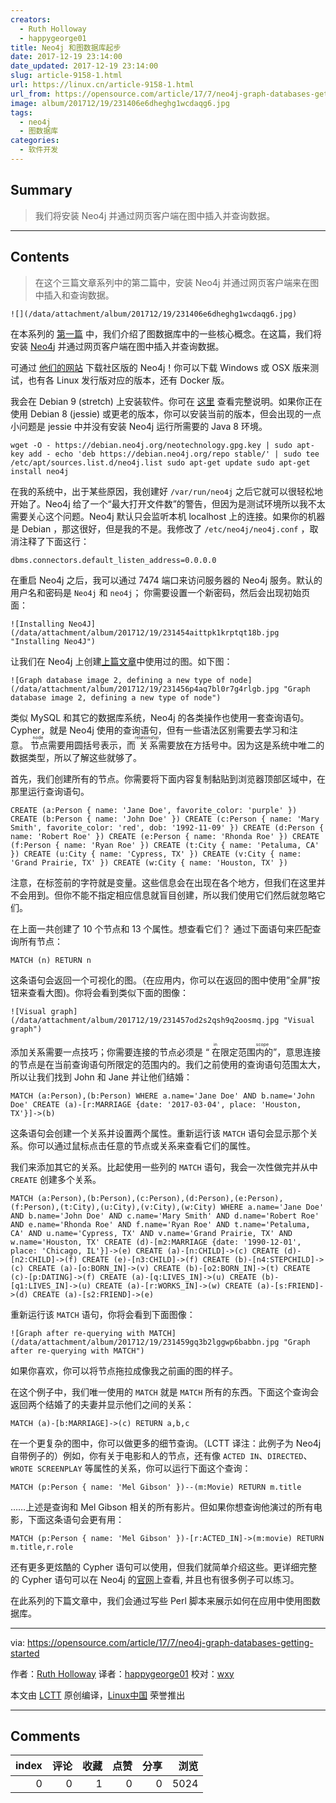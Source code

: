 ```yaml
---
creators:
  - Ruth Holloway
  - happygeorge01
title: Neo4j 和图数据库起步
date: 2017-12-19 23:14:00
date_updated: 2017-12-19 23:14:00
slug: article-9158-1.html
url: https://linux.cn/article-9158-1.html
url_from: https://opensource.com/article/17/7/neo4j-graph-databases-getting-started
image: album/201712/19/231406e6dheghg1wcdaqg6.jpg
tags:
  - neo4j
  - 图数据库
categories:
  - 软件开发
---
```


## Summary

> 我们将安装 Neo4j 并通过网页客户端在图中插入并查询数据。

***

<!-- more -->

## Contents

> 
> 在这个三篇文章系列中的第二篇中，安装 Neo4j 并通过网页客户端来在图中插入和查询数据。
> 
> 
> 

`![](/data/attachment/album/201712/19/231406e6dheghg1wcdaqg6.jpg)`

在本系列的 [第一篇](https://linux.cn/article-8728-1.html) 中，我们介绍了图数据库中的一些核心概念。在这篇，我们将安装 [Neo4j](https://neo4j.com/) 并通过网页客户端在图中插入并查询数据。

可通过 [他们的网站](https://neo4j.com/download/community-edition/) 下载社区版的 Neo4j！你可以下载 Windows 或 OSX 版来测试，也有各 Linux 发行版对应的版本，还有 Docker 版。

我会在 Debian 9 (stretch) 上安装软件。你可在 [这里](http://debian.neo4j.org/?_ga=2.172102506.853767004.1499179137-1089522652.1499179137) 查看完整说明。如果你正在使用 Debian 8 (jessie) 或更老的版本，你可以安装当前的版本，但会出现的一点小问题是 jessie 中并没有安装 Neo4j 运行所需要的 Java 8 环境。

```shell
wget -O - https://debian.neo4j.org/neotechnology.gpg.key | sudo apt-key add - echo 'deb https://debian.neo4j.org/repo stable/' | sudo tee /etc/apt/sources.list.d/neo4j.list sudo apt-get update sudo apt-get install neo4j
```

在我的系统中，出于某些原因，我创建好 `/var/run/neo4j` 之后它就可以很轻松地开始了。Neo4j 给了一个“最大打开文件数”的警告，但因为是测试环境所以我不太需要关心这个问题。Neo4j 默认只会监听本机 localhost 上的连接。如果你的机器是 Debian ，那这很好，但是我的不是。我修改了 `/etc/neo4j/neo4j.conf` ，取消注释了下面这行：

```shell
dbms.connectors.default_listen_address=0.0.0.0
```

在重启 Neo4j 之后，我可以通过 7474 端口来访问服务器的 Neo4j 服务。默认的用户名和密码是 `Neo4j` 和 `neo4j`； 你需要设置一个新密码，然后会出现初始页面：

`![Installing Neo4J](/data/attachment/album/201712/19/231454aittpk1krptqt18b.jpg "Installing Neo4J")`

让我们在 Neo4j 上创建[上篇文章](https://linux.cn/article-8728-1.html)中使用过的图。如下图：

`![Graph database image 2, defining a new type of node](/data/attachment/album/201712/19/231456p4aq7bl0r7g4rlgb.jpg "Graph database image 2, defining a new type of node")`

类似 MySQL 和其它的数据库系统，Neo4j 的各类操作也使用一套查询语句。Cypher，就是 Neo4j 使用的查询语句，但有一些语法区别需要去学习和注意。<ruby> 节点 <rt>  node </rt></ruby>需要用圆括号表示，而<ruby> 关系 <rt>  relationship </rt></ruby> 需要放在方括号中。因为这是系统中唯二的数据类型，所以了解这些就够了。

首先，我们创建所有的节点。你需要将下面内容复制黏贴到浏览器顶部区域中，在那里运行查询语句。

```shell
CREATE (a:Person { name: 'Jane Doe', favorite_color: 'purple' }) CREATE (b:Person { name: 'John Doe' }) CREATE (c:Person { name: 'Mary Smith', favorite_color: 'red', dob: '1992-11-09' }) CREATE (d:Person { name: 'Robert Roe' }) CREATE (e:Person { name: 'Rhonda Roe' }) CREATE (f:Person { name: 'Ryan Roe' }) CREATE (t:City { name: 'Petaluma, CA' }) CREATE (u:City { name: 'Cypress, TX' }) CREATE (v:City { name: 'Grand Prairie, TX' }) CREATE (w:City { name: 'Houston, TX' })
```

注意，在标签前的字符就是变量。这些信息会在出现在各个地方，但我们在这里并不会用到。但你不能不指定相应信息就盲目创建，所以我们使用它们然后就忽略它们。

在上面一共创建了 10 个节点和 13 个属性。想查看它们？ 通过下面语句来匹配查询所有节点：

```shell
MATCH (n) RETURN n
```

这条语句会返回一个可视化的图。（在应用内，你可以在返回的图中使用”全屏”按钮来查看大图)。你将会看到类似下面的图像：

`![Visual graph](/data/attachment/album/201712/19/231457od2s2qsh9q2oosmq.jpg "Visual graph")`

添加关系需要一点技巧；你需要连接的节点必须是 “<ruby> 在限定范围内的 <rt>  in scope </rt></ruby>”，意思连接的节点是在当前查询语句所限定的范围内的。我们之前使用的查询语句范围太大，所以让我们找到 John 和 Jane 并让他们结婚：

```shell
MATCH (a:Person),(b:Person) WHERE a.name='Jane Doe' AND b.name='John Doe' CREATE (a)-[r:MARRIAGE {date: '2017-03-04', place: 'Houston, TX'}]->(b)
```

这条语句会创建一个关系并设置两个属性。重新运行该 `MATCH` 语句会显示那个关系。你可以通过鼠标点击任意的节点或关系来查看它们的属性。

我们来添加其它的关系。比起使用一些列的 `MATCH` 语句，我会一次性做完并从中 `CREATE` 创建多个关系。

```shell
MATCH (a:Person),(b:Person),(c:Person),(d:Person),(e:Person),(f:Person),(t:City),(u:City),(v:City),(w:City) WHERE a.name='Jane Doe' AND b.name='John Doe' AND c.name='Mary Smith' AND d.name='Robert Roe' AND e.name='Rhonda Roe' AND f.name='Ryan Roe' AND t.name='Petaluma, CA' AND u.name='Cypress, TX' AND v.name='Grand Prairie, TX' AND w.name='Houston, TX' CREATE (d)-[m2:MARRIAGE {date: '1990-12-01', place: 'Chicago, IL'}]->(e) CREATE (a)-[n:CHILD]->(c) CREATE (d)-[n2:CHILD]->(f) CREATE (e)-[n3:CHILD]->(f) CREATE (b)-[n4:STEPCHILD]->(c) CREATE (a)-[o:BORN_IN]->(v) CREATE (b)-[o2:BORN_IN]->(t) CREATE (c)-[p:DATING]->(f) CREATE (a)-[q:LIVES_IN]->(u) CREATE (b)-[q1:LIVES_IN]->(u) CREATE (a)-[r:WORKS_IN]->(w) CREATE (a)-[s:FRIEND]->(d) CREATE (a)-[s2:FRIEND]->(e)
```

重新运行该 `MATCH` 语句，你将会看到下面图像：

`![Graph after re-querying with MATCH](/data/attachment/album/201712/19/231459gq3b2lggwp6babbn.jpg "Graph after re-querying with MATCH")`

如果你喜欢，你可以将节点拖拉成像我之前画的图的样子。

在这个例子中，我们唯一使用的 `MATCH` 就是 `MATCH` 所有的东西。下面这个查询会返回两个结婚了的夫妻并显示他们之间的关系：

```shell
MATCH (a)-[b:MARRIAGE]->(c) RETURN a,b,c
```

在一个更复杂的图中，你可以做更多的细节查询。（LCTT 译注：此例子为 Neo4j 自带例子的）例如，你有关于电影和人的节点，还有像 `ACTED IN`、`DIRECTED`、`WROTE SCREENPLAY` 等属性的关系，你可以运行下面这个查询：

```shell
MATCH (p:Person { name: 'Mel Gibson' })--(m:Movie) RETURN m.title
```

……上述是查询和 Mel Gibson 相关的所有影片。但如果你想查询他演过的所有电影，下面这条语句会更有用：

```shell
MATCH (p:Person { name: 'Mel Gibson' })-[r:ACTED_IN]->(m:movie) RETURN m.title,r.role
```

还有更多更炫酷的 Cypher 语句可以使用，但我们就简单介绍这些。更详细完整的 Cypher 语句可以在 Neo4j 的[官网](https://neo4j.com/docs/developer-manual/current/cypher/)上查看, 并且也有很多例子可以练习。

在此系列的下篇文章中，我们会通过写些 Perl 脚本来展示如何在应用中使用图数据库。

---

via: <https://opensource.com/article/17/7/neo4j-graph-databases-getting-started>

作者：[Ruth Holloway](https://opensource.com/users/druthb) 译者：[happygeorge01](https://github.com/happygeorge01) 校对：[wxy](https://github.com/wxy)

本文由 [LCTT](https://github.com/LCTT/TranslateProject) 原创编译，[Linux中国](https://linux.cn/) 荣誉推出

***

## Comments


|   index |   评论 |   收藏 |   点赞 |   分享 |   浏览 |
|--------:|-------:|-------:|-------:|-------:|-------:|
|       0 |      0 |      1 |      0 |      0 |   5024 |
